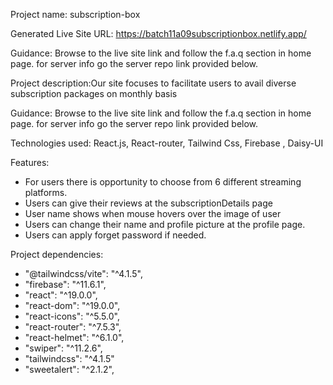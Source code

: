 Project name: subscription-box

Generated Live Site URL: https://batch11a09subscriptionbox.netlify.app/

Guidance: Browse to the live site link and follow the f.a.q section in home page. for server info go the server repo link provided below.

Project description:Our site focuses to facilitate users to avail diverse subscription packages on monthly basis

Guidance: Browse to the live site link and follow the f.a.q section in home page. for server info go the server repo link provided below.

Technologies used: React.js, React-router, Tailwind Css, Firebase , Daisy-UI

Features:
<ul>
  <li>For users there is opportunity to choose from 6 different streaming platforms. </li>
  <li>Users can give their reviews at the subscriptionDetails page</li>
  <li>User name shows when mouse hovers over the image of user</li>
  <li>Users can change their name and profile picture at the profile page.</li>
  <li>Users can apply forget password if needed.</li>
</ul>


Project dependencies:
<ul>
  <li>"@tailwindcss/vite": "^4.1.5",</li>
  <li>"firebase": "^11.6.1",</li>
  <li>"react": "^19.0.0",</li>
  <li>"react-dom": "^19.0.0",</li>
  <li>"react-icons": "^5.5.0",</li>
  <li>"react-router": "^7.5.3",</li>
  <li>"react-helmet": "^6.1.0",</li>
  <li>"swiper": "^11.2.6",</li>
  <li>"tailwindcss": "^4.1.5"</li>
  <li>"sweetalert": "^2.1.2",</li>
</ul>

